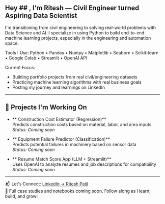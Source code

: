 ##  Hey  ## , I'm Ritesh — Civil Engineer turned Aspiring Data Scientist

I'm transitioning from civil engineering to solving real-world problems with Data Science and AI. I specialize in using Python to build end-to-end machine learning projects, especially in the engineering and automation space.

 Tools I Use:
Python • Pandas • Numpy • Matplotlib • Seaborn • Scikit-learn • Google Colab • Streamlit • OpenAI API

 Current Focus:
- Building portfolio projects from real civil/engineering datasets
- Practicing machine learning algorithms with real business goals
- Posting my journey and learnings on LinkedIn

---

## 🚀 Projects I'm Working On

- ** Construction Cost Estimator (Regression)**  
  Predicts construction costs based on material, labor, and area inputs  
  _Status: Coming soon_

- ** Equipment Failure Predictor (Classification)**  
  Predicts potential failures in machinery based on sensor data  
  _Status: Coming soon_

- ** Resume Match Score App (LLM + Streamlit)**  
  Uses OpenAI to analyze resumes and job descriptions for compatibility  
  _Status: Coming soon_

---

📬 Let's Connect: [LinkedIn → Ritesh Patil](https://www.linkedin.com/in/ritesh-patil-631651218)  
📂 Full case studies and notebooks coming soon. Follow along as I learn, build, and grow!
